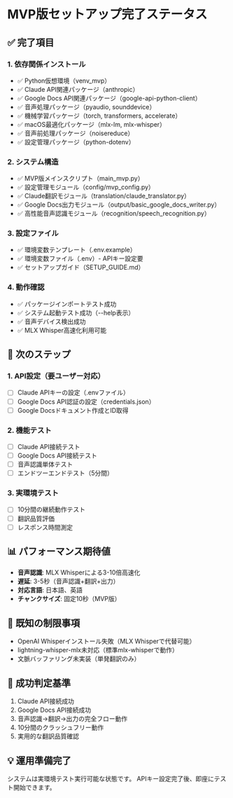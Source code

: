 # MVP版セットアップ完了ステータス

## ✅ 完了項目

### 1. 依存関係インストール
- ✅ Python仮想環境（venv_mvp）
- ✅ Claude API関連パッケージ（anthropic）
- ✅ Google Docs API関連パッケージ（google-api-python-client）
- ✅ 音声処理パッケージ（pyaudio, sounddevice）
- ✅ 機械学習パッケージ（torch, transformers, accelerate）
- ✅ macOS最適化パッケージ（mlx-lm, mlx-whisper）
- ✅ 音声前処理パッケージ（noisereduce）
- ✅ 設定管理パッケージ（python-dotenv）

### 2. システム構造
- ✅ MVP版メインスクリプト（main_mvp.py）
- ✅ 設定管理モジュール（config/mvp_config.py）
- ✅ Claude翻訳モジュール（translation/claude_translator.py）
- ✅ Google Docs出力モジュール（output/basic_google_docs_writer.py）
- ✅ 高性能音声認識モジュール（recognition/speech_recognition.py）

### 3. 設定ファイル
- ✅ 環境変数テンプレート（.env.example）
- ✅ 環境変数ファイル（.env）- APIキー設定要
- ✅ セットアップガイド（SETUP_GUIDE.md）

### 4. 動作確認
- ✅ パッケージインポートテスト成功
- ✅ システム起動テスト成功（--help表示）
- ✅ 音声デバイス検出成功
- ✅ MLX Whisper高速化利用可能

## 🔄 次のステップ

### 1. API設定（要ユーザー対応）
- [ ] Claude APIキーの設定（.envファイル）
- [ ] Google Docs API認証の設定（credentials.json）
- [ ] Google Docsドキュメント作成とID取得

### 2. 機能テスト
- [ ] Claude API接続テスト
- [ ] Google Docs API接続テスト
- [ ] 音声認識単体テスト
- [ ] エンドツーエンドテスト（5分間）

### 3. 実環境テスト
- [ ] 10分間の継続動作テスト
- [ ] 翻訳品質評価
- [ ] レスポンス時間測定

## 📊 パフォーマンス期待値
- **音声認識**: MLX Whisperによる3-10倍高速化
- **遅延**: 3-5秒（音声認識+翻訳+出力）
- **対応言語**: 日本語、英語
- **チャンクサイズ**: 固定10秒（MVP版）

## 🚧 既知の制限事項
- OpenAI Whisperインストール失敗（MLX Whisperで代替可能）
- lightning-whisper-mlx未対応（標準mlx-whisperで動作）
- 文脈バッファリング未実装（単発翻訳のみ）

## 🎯 成功判定基準
1. Claude API接続成功
2. Google Docs API接続成功
3. 音声認識→翻訳→出力の完全フロー動作
4. 10分間のクラッシュフリー動作
5. 実用的な翻訳品質確認

## 💡 運用準備完了
システムは実環境テスト実行可能な状態です。
APIキー設定完了後、即座にテスト開始できます。 